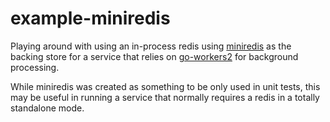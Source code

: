 # example-miniredis

Playing around with using an in-process redis using [miniredis](https://github.com/alicebob/miniredis) as the backing store for a service that relies on [go-workers2](https://github.com/digitalocean/go-workers2) for background processing.

While miniredis was created as something to be only used in unit tests, this may be useful in running a service that normally requires a redis in a totally standalone mode.

